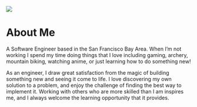 <img src='./assets/pacifica.png'/>

# About Me
A Software Engineer based in the San Francisco Bay Area.  When I’m not working I spend my time doing things that I love including gaming, archery, mountain biking, watching anime, or just learning how to do something new!  

As an engineer, I draw great satisfaction from the magic of building something new and seeing it come to life.  I love discovering my own solution to a problem, and enjoy the challenge of finding the best way to implement it.  Working with others who are more skilled than I am inspires me, and I always welcome the learning opportunity that it provides.
